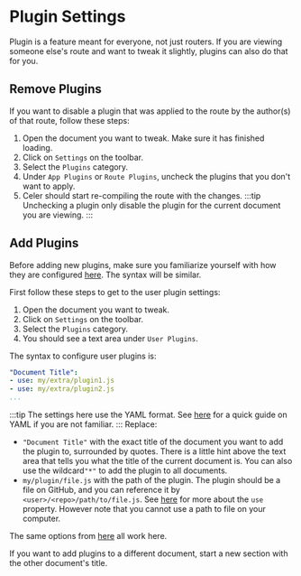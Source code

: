 # Plugin Settings
Plugin is a feature meant for everyone, not just routers. If you are viewing
someone else's route and want to tweak it slightly, plugins can also do that for you.

## Remove Plugins
If you want to disable a plugin that was applied to the route by the author(s) of that route, follow these steps:

1. Open the document you want to tweak. Make sure it has finished loading.
2. Click on <FluentIcon name="Settings20Regular" /> `Settings` on the toolbar.
3. Select the <FluentIcon name="Wrench20Regular" /> `Plugins` category.
4. Under `App Plugins` or `Route Plugins`, uncheck the plugins that you don't want to apply.
5. Celer should start re-compiling the route with the changes.
:::tip
Unchecking a plugin only disable the plugin for the current document you are viewing.
:::

## Add Plugins
Before adding new plugins, make sure you familiarize yourself with how
they are configured [here](./getting-started.md#route-configuration). The syntax
will be similar.

First follow these steps to get to the user plugin settings:
1. Open the document you want to tweak.
2. Click on <FluentIcon name="Settings20Regular" /> `Settings` on the toolbar.
3. Select the <FluentIcon name="Wrench20Regular" /> `Plugins` category.
4. You should see a text area under `User Plugins`.

The syntax to configure user plugins is:
```yaml
"Document Title":
- use: my/extra/plugin1.js
- use: my/extra/plugin2.js
...
```
:::tip
The settings here use the YAML format. See [here](../route/yaml-basics.md) for a quick guide
on YAML if you are not familiar.
:::
Replace:
- `"Document Title"` with the exact title of the document you want to add the plugin to, surrounded by quotes.
  There is a little hint above the text area that tells you what the title of the current document is. You can also use the wildcard`"*"` to 
  add the plugin to all documents.
- `my/plugin/file.js` with the path of the plugin. The plugin should be a file on GitHub,
  and you can reference it by `<user>/<repo>/path/to/file.js`. See [here](../route/file-structure.md)
  for more about the `use` property. However note that you cannot use a path to file on your computer.

The same options from [here](./getting-started.md) all work here.

If you want to add plugins to a different document, start a new section with the other document's title.

